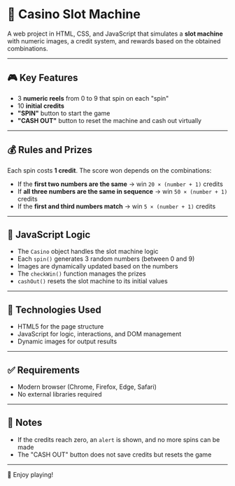 # 🎰 Casino Slot Machine

A web project in HTML, CSS, and JavaScript that simulates a **slot machine** with numeric images, a credit system, and rewards based on the obtained combinations.

---

## 🎮 Key Features

- 3 **numeric reels** from 0 to 9 that spin on each "spin"
- 10 **initial credits**
- **"SPIN"** button to start the game
- **"CASH OUT"** button to reset the machine and cash out virtually

---

## 💰 Rules and Prizes

Each spin costs **1 credit**. The score won depends on the combinations:

- If the **first two numbers are the same** → win `20 × (number + 1)` credits
- If **all three numbers are the same in sequence** → win `50 × (number + 1)` credits
- If the **first and third numbers match** → win `5 × (number + 1)` credits

---

## 🧠 JavaScript Logic

- The `Casino` object handles the slot machine logic
- Each `spin()` generates 3 random numbers (between 0 and 9)
- Images are dynamically updated based on the numbers
- The `checkWin()` function manages the prizes
- `cashOut()` resets the slot machine to its initial values

---

## 🧪 Technologies Used

- HTML5 for the page structure
- JavaScript for logic, interactions, and DOM management
- Dynamic images for output results

---

## ✅ Requirements

- Modern browser (Chrome, Firefox, Edge, Safari)
- No external libraries required

---

## 📝 Notes

- If the credits reach zero, an `alert` is shown, and no more spins can be made
- The "CASH OUT" button does not save credits but resets the game

---

🚀 Enjoy playing!

